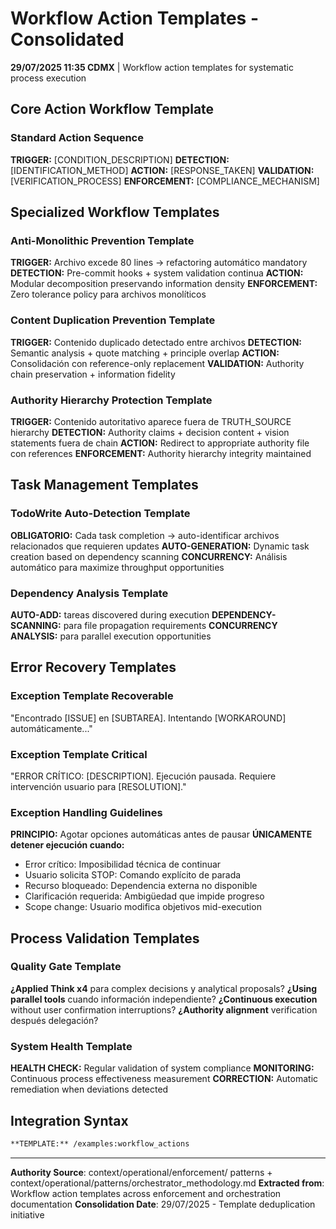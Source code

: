 # Workflow Action Templates - Consolidated

**29/07/2025 11:35 CDMX** | Workflow action templates for systematic process execution

## Core Action Workflow Template

### Standard Action Sequence
**TRIGGER:** [CONDITION_DESCRIPTION]
**DETECTION:** [IDENTIFICATION_METHOD]
**ACTION:** [RESPONSE_TAKEN]
**VALIDATION:** [VERIFICATION_PROCESS]
**ENFORCEMENT:** [COMPLIANCE_MECHANISM]

## Specialized Workflow Templates

### Anti-Monolithic Prevention Template
**TRIGGER:** Archivo excede 80 lines → refactoring automático mandatory
**DETECTION:** Pre-commit hooks + system validation continua
**ACTION:** Modular decomposition preservando information density
**ENFORCEMENT:** Zero tolerance policy para archivos monolíticos

### Content Duplication Prevention Template
**TRIGGER:** Contenido duplicado detectado entre archivos
**DETECTION:** Semantic analysis + quote matching + principle overlap
**ACTION:** Consolidación con reference-only replacement
**VALIDATION:** Authority chain preservation + information fidelity

### Authority Hierarchy Protection Template
**TRIGGER:** Contenido autoritativo aparece fuera de TRUTH_SOURCE hierarchy
**DETECTION:** Authority claims + decision content + vision statements fuera de chain
**ACTION:** Redirect to appropriate authority file con references
**ENFORCEMENT:** Authority hierarchy integrity maintained

## Task Management Templates

### TodoWrite Auto-Detection Template
**OBLIGATORIO:** Cada task completion → auto-identificar archivos relacionados que requieren updates
**AUTO-GENERATION:** Dynamic task creation based on dependency scanning
**CONCURRENCY:** Análisis automático para maximize throughput opportunities

### Dependency Analysis Template
**AUTO-ADD:** tareas discovered during execution
**DEPENDENCY-SCANNING:** para file propagation requirements
**CONCURRENCY ANALYSIS:** para parallel execution opportunities

## Error Recovery Templates

### Exception Template Recoverable
"Encontrado [ISSUE] en [SUBTAREA]. Intentando [WORKAROUND] automáticamente..."

### Exception Template Critical
"ERROR CRÍTICO: [DESCRIPTION]. Ejecución pausada. Requiere intervención usuario para [RESOLUTION]."

### Exception Handling Guidelines
**PRINCIPIO:** Agotar opciones automáticas antes de pausar
**ÚNICAMENTE detener ejecución cuando:**
- Error crítico: Imposibilidad técnica de continuar
- Usuario solicita STOP: Comando explícito de parada
- Recurso bloqueado: Dependencia externa no disponible
- Clarificación requerida: Ambigüedad que impide progreso
- Scope change: Usuario modifica objetivos mid-execution

## Process Validation Templates

### Quality Gate Template
**¿Applied Think x4** para complex decisions y analytical proposals?
**¿Using parallel tools** cuando información independiente?
**¿Continuous execution** without user confirmation interruptions?
**¿Authority alignment** verification después delegación?

### System Health Template
**HEALTH CHECK:** Regular validation of system compliance
**MONITORING:** Continuous process effectiveness measurement
**CORRECTION:** Automatic remediation when deviations detected

## Integration Syntax
```markdown
**TEMPLATE:** /examples:workflow_actions
```

---
**Authority Source**: context/operational/enforcement/ patterns + context/operational/patterns/orchestrator_methodology.md
**Extracted from**: Workflow action templates across enforcement and orchestration documentation
**Consolidation Date**: 29/07/2025 - Template deduplication initiative